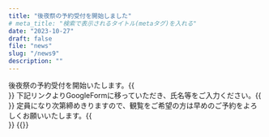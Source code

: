 ```yaml
---
title: "後夜祭の予約受付を開始しました"
# meta_title: "検索で表示されるタイトル(metaタグ)を入れる"
date: "2023-10-27"
draft: false
file: "news"
slug: "/news9"
description: ""
---
```

後夜祭の予約受付を開始いたします。{{<br>}}
下記リンクよりGoogleFormに移っていただき、氏名等をご入力ください。{{<br>}}
定員になり次第締めきりますので、観覧をご希望の方は早めのご予約をよろしくお願いいたします。{{<br>}}
{{<outlink link = "https://docs.google.com/forms/d/e/1FAIpQLSejTl5OwX_-9h6xw7sUzZTSKb3XSzQpTaqp0kZhj1Byxz1MFg/viewform?usp=pp_url" text = "後夜祭の予約をする">}}
